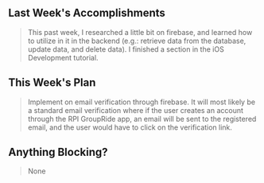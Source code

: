 ## Last Week's Accomplishments

> This past week, I researched a little bit on firebase, and learned how to utilize in it in the backend (e.g.: retrieve
> data from the database, update data, and delete data). I finished a section in the iOS Development tutorial.

## This Week's Plan

> Implement on email verification through firebase. It will most likely be a standard email verification where if the
> user creates an account through the RPI GroupRide app, an email will be sent to the registered email, and the user
> would have to click on the verification link.

## Anything Blocking?

> None
